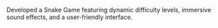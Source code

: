 Developed a Snake Game featuring dynamic difficulty levels, immersive sound effects, and a user-friendly interface.
